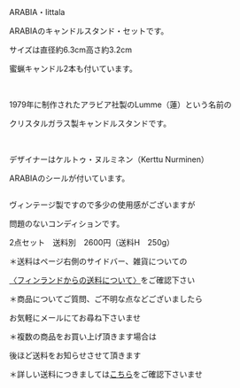 <link rel="stylesheet" type="text/css" href="/assets/css/styles.css">

ARABIA・Iittala

ARABIAのキャンドルスタンド・セットです。

 サイズは直径約6.3cm高さ約3.2cm

蜜蝋キャンドル2本も付いています。

<img alt="" src="http://blog.cnobi.jp/v1/blog/user/71e35865e9e62f3f9d70420d6124d2ab/1449404027"/>   

1979年に制作されたアラビア社製のLumme（蓮）という名前の

クリスタルガラス製キャンドルスタンドです。

<img alt="" src="http://blog.cnobi.jp/v1/blog/user/71e35865e9e62f3f9d70420d6124d2ab/1449404028"/>   

デザイナーはケルトゥ・ヌルミネン（Kerttu Nurminen）

ARABIAのシールが付いています。

<img alt="" src="http://blog.cnobi.jp/v1/blog/user/71e35865e9e62f3f9d70420d6124d2ab/1449404029"/> 

ヴィンテージ製ですので多少の使用感がございますが

問題のないコンディションです。

2点セット　送料別　2600円（送料H　250g）

＊送料はページ右側のサイドバー、雑貨についての

[〈フィンランドからの送料について〉](https://dkzakka.github.io/2005/03/31/雑貨について.html)をご確認下さい

＊商品についてご質問、ご不明な点などございましたら

お気軽にメールにてお尋ね下さいませ

＊複数の商品をお買い上げ頂きます場合は 

後ほど送料をお知らせさせて頂きます

＊詳しい送料につきましては[こちら](http://dkzakka.blog.shinobi.jp/Entry/3385/)をご確認下さいませ